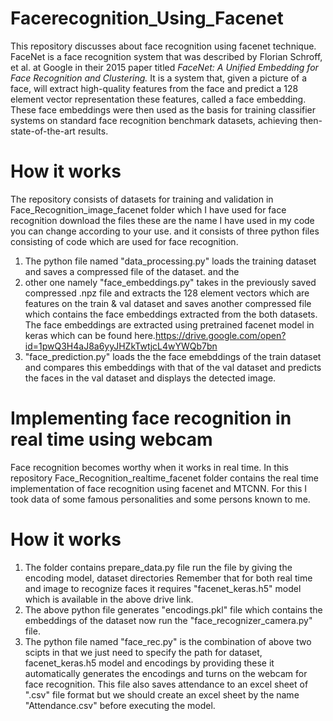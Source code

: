 # Facerecognition_Using_Facenet
This repository discusses about face recognition using facenet technique.
FaceNet is a face recognition system that was described by Florian Schroff, et al. at Google in their 2015 paper titled *FaceNet: A Unified Embedding for Face Recognition and Clustering.*
It is a system that, given a picture of a face, will extract high-quality features from the face and predict a 128 element vector representation these features, called a face embedding.
These face embeddings were then used as the basis for training classifier systems on standard face recognition benchmark datasets, achieving then-state-of-the-art results.


# How it works
The repository consists of datasets for training and validation in Face_Recognition_image_facenet folder which I have used for face recognition download the files these are the name I have used in my code you can change according to your use.
and it consists of three python files consisting of code which are used for face recognition.


1) The python file named "data_processing.py" loads the training dataset and saves a compressed file of the dataset.
and the
2) other one namely "face_embeddings.py" takes in the previously saved compressed .npz file and extracts the 128 element vectors which are features on the train & val dataset and saves another compressed file which contains the face embeddings extracted from the both datasets. The face embeddings are extracted using pretrained facenet model in keras which can be found here.https://drive.google.com/open?id=1pwQ3H4aJ8a6yyJHZkTwtjcL4wYWQb7bn 
3) "face_prediction.py" loads the the face emebddings of the train dataset and compares this embeddings with that of the val dataset and  predicts the faces in the val dataset and displays the detected image.

# Implementing face recognition in real time using webcam

Face recognition becomes worthy when it works in real time. In this repository Face_Recognition_realtime_facenet folder contains the real time implementation of face recognition using facenet and MTCNN. For this I took data of some famous personalities and some persons known to me. 

# How it works
1) The folder contains prepare_data.py file run the file by giving the encoding model, dataset directories 
Remember that for both real time and image to recognize faces it requires "facenet_keras.h5" model which is available in the above drive link.
2) The above python file generates "encodings.pkl" file which contains the embeddings of the dataset now run the "face_recognizer_camera.py" file.
3) The python file named "face_rec.py" is the combination of above two scipts in that we just need to specify the path for dataset, facenet_keras.h5 model and encodings by providing these it automatically generates the encodings and turns on the webcam for face recognition. This file also saves attendance to an excel sheet of ".csv" file format but we should create an excel sheet by the name "Attendance.csv" before executing the model.
